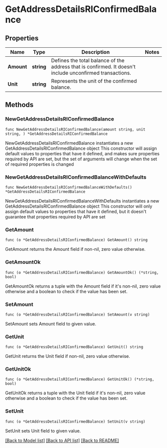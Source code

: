 # GetAddressDetailsRIConfirmedBalance

## Properties

Name | Type | Description | Notes
------------ | ------------- | ------------- | -------------
**Amount** | **string** | Defines the total balance of the address that is confirmed. It doesn&#39;t include unconfirmed transactions. | 
**Unit** | **string** | Represents the unit of the confirmed balance. | 

## Methods

### NewGetAddressDetailsRIConfirmedBalance

`func NewGetAddressDetailsRIConfirmedBalance(amount string, unit string, ) *GetAddressDetailsRIConfirmedBalance`

NewGetAddressDetailsRIConfirmedBalance instantiates a new GetAddressDetailsRIConfirmedBalance object
This constructor will assign default values to properties that have it defined,
and makes sure properties required by API are set, but the set of arguments
will change when the set of required properties is changed

### NewGetAddressDetailsRIConfirmedBalanceWithDefaults

`func NewGetAddressDetailsRIConfirmedBalanceWithDefaults() *GetAddressDetailsRIConfirmedBalance`

NewGetAddressDetailsRIConfirmedBalanceWithDefaults instantiates a new GetAddressDetailsRIConfirmedBalance object
This constructor will only assign default values to properties that have it defined,
but it doesn't guarantee that properties required by API are set

### GetAmount

`func (o *GetAddressDetailsRIConfirmedBalance) GetAmount() string`

GetAmount returns the Amount field if non-nil, zero value otherwise.

### GetAmountOk

`func (o *GetAddressDetailsRIConfirmedBalance) GetAmountOk() (*string, bool)`

GetAmountOk returns a tuple with the Amount field if it's non-nil, zero value otherwise
and a boolean to check if the value has been set.

### SetAmount

`func (o *GetAddressDetailsRIConfirmedBalance) SetAmount(v string)`

SetAmount sets Amount field to given value.


### GetUnit

`func (o *GetAddressDetailsRIConfirmedBalance) GetUnit() string`

GetUnit returns the Unit field if non-nil, zero value otherwise.

### GetUnitOk

`func (o *GetAddressDetailsRIConfirmedBalance) GetUnitOk() (*string, bool)`

GetUnitOk returns a tuple with the Unit field if it's non-nil, zero value otherwise
and a boolean to check if the value has been set.

### SetUnit

`func (o *GetAddressDetailsRIConfirmedBalance) SetUnit(v string)`

SetUnit sets Unit field to given value.



[[Back to Model list]](../README.md#documentation-for-models) [[Back to API list]](../README.md#documentation-for-api-endpoints) [[Back to README]](../README.md)



